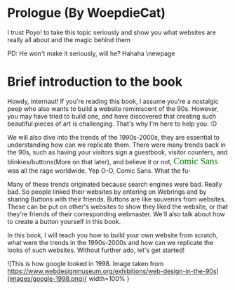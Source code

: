 # Prologue (By WoepdieCat)
I trust Poyo! to take this topic seriously and show you what websites are really all about and the magic behind them

PD: He won't make it seriously, will he? Hahaha
\newpage

# Brief introduction to the book

Howdy, internaut!
If you're reading this book, I assume you're a nostalgic peep who also wants to build a website reminiscent of the 90s. However, you may have tried to build one, and have discovered that creating such beautiful pieces of art is challenging. That's why I'm here to help you. :D

We will also dive into the trends of the 1990s-2000s, they are essential to understanding how can we replicate them.
There were many trends back in the 90s, such as having your visitors sign a guestbook, visitor counters, and blinkies/buttons(More on that later), and believe it or not, <span style="color: green; font-family: 'Comic Sans', cursive; font-size: 1.5em;">Comic Sans</span> was all the rage worldwide.
Yep O-O, Comic Sans. What the fu-

Many of these trends originated because search engines were bad. Really bad. So people linked their websites by entering on Webrings and by sharing Buttons with their friends. Buttons are like souvenirs from websites. These can be put on other's websites to show they liked the website, or that they're friends of their corresponding webmaster. 
We'll also talk about how to create a button yourself in this book. 

In this book, I will teach you how to build your own website from scratch, what were the trends in the 1990s-2000s and how can we replicate the looks of such websites.
Without further ado, let's get started!

![This is how google looked in 1998. Image taken from https://www.webdesignmuseum.org/exhibitions/web-design-in-the-90s](images/google-1998.png){ width=100% }
